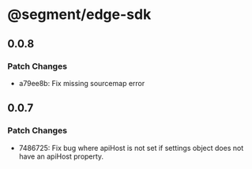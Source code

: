 # @segment/edge-sdk

## 0.0.8

### Patch Changes

- a79ee8b: Fix missing sourcemap error

## 0.0.7

### Patch Changes

- 7486725: Fix bug where apiHost is not set if settings object does not have an apiHost property.
